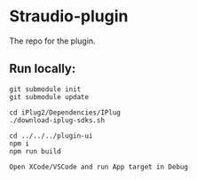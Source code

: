 # Straudio-plugin

The repo for the plugin.

## Run locally:

```
git submodule init
git submodule update

cd iPlug2/Dependencies/IPlug
./download-iplug-sdks.sh

cd ../../../plugin-ui
npm i
npm run build
 
Open XCode/VSCode and run App target in Debug
```


